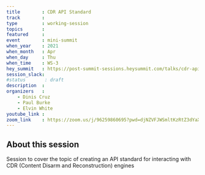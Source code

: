 ```yaml
---
title        : CDR API Standard
track        :
type         : working-session
topics       :
featured     :
event        : mini-summit
when_year    : 2021
when_month   : Apr
when_day     : Thu
when_time    : WS-3
hey_summit   : https://post-summit-sessions.heysummit.com/talks/cdr-api-standard/
session_slack:
#status       : draft
description  :
organizers   :
    - Dinis Cruz
    - Paul Burke
    - Elvin White
youtube_link :
zoom_link    : https://zoom.us/j/96259860695?pwd=djNZVFJWSmltKzRtZ3dYaXdYd3NLUT09
---
```


## About this session

Session to cover the topic of creating an API standard for interacting with CDR (Content Disarm and Reconstruction) engines
